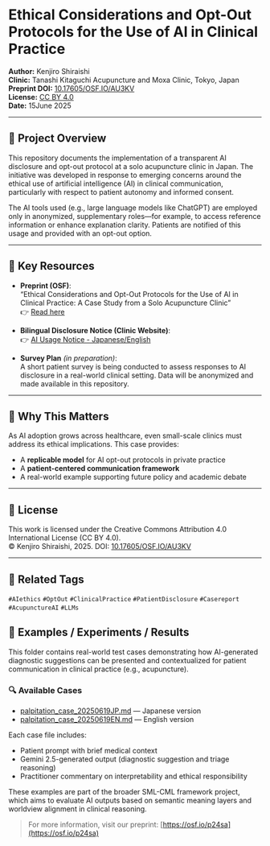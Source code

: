 # Ethical Considerations and Opt-Out Protocols for the Use of AI in Clinical Practice

**Author:** Kenjiro Shiraishi  
**Clinic:** Tanashi Kitaguchi Acupuncture and Moxa Clinic, Tokyo, Japan  
**Preprint DOI:** [10.17605/OSF.IO/AU3KV](https://doi.org/10.17605/OSF.IO/AU3KV)  
**License:** [CC BY 4.0](https://creativecommons.org/licenses/by/4.0/)  
**Date:** 15June 2025

---

## 📄 Project Overview

This repository documents the implementation of a transparent AI disclosure and opt-out protocol at a solo acupuncture clinic in Japan. The initiative was developed in response to emerging concerns around the ethical use of artificial intelligence (AI) in clinical communication, particularly with respect to patient autonomy and informed consent.

The AI tools used (e.g., large language models like ChatGPT) are employed only in anonymized, supplementary roles—for example, to access reference information or enhance explanation clarity. Patients are notified of this usage and provided with an opt-out option.

---

## 🧾 Key Resources

- **Preprint (OSF)**:  
  “Ethical Considerations and Opt-Out Protocols for the Use of AI in Clinical Practice: A Case Study from a Solo Acupuncture Clinic”  
  👉 [Read here](https://doi.org/10.17605/OSF.IO/AU3KV)

- **Bilingual Disclosure Notice (Clinic Website)**:  
  👉 [AI Usage Notice - Japanese/English](https://jikotiryousoudan.com/tanashi/blog/15174/)

- **Survey Plan** *(in preparation)*:  
  A short patient survey is being conducted to assess responses to AI disclosure in a real-world clinical setting. Data will be anonymized and made available in this repository.

---

## 🧠 Why This Matters

As AI adoption grows across healthcare, even small-scale clinics must address its ethical implications. This case provides:

- A **replicable model** for AI opt-out protocols in private practice  
- A **patient-centered communication framework**  
- A real-world example supporting future policy and academic debate

---

## 📜 License

This work is licensed under the Creative Commons Attribution 4.0 International License (CC BY 4.0).  
© Kenjiro Shiraishi, 2025. DOI: [10.17605/OSF.IO/AU3KV](https://doi.org/10.17605/OSF.IO/AU3KV)

---

## 🔗 Related Tags

`#AIethics` `#OptOut` `#ClinicalPractice` `#PatientDisclosure` `#Casereport` `#AcupunctureAI` `#LLMs`

## 📁 Examples / Experiments / Results

This folder contains real-world test cases demonstrating how AI-generated diagnostic suggestions can be presented and contextualized for patient communication in clinical practice (e.g., acupuncture).

### 🔍 Available Cases

- [palpitation_case_20250619JP.md](./examples/experiments/results/palpitation_case_20250619JP.md) — Japanese version  
- [palpitation_case_20250619EN.md](./examples/experiments/results/palpitation_case_20250619EN.md) — English version  

Each case file includes:

- Patient prompt with brief medical context  
- Gemini 2.5-generated output (diagnostic suggestion and triage reasoning)  
- Practitioner commentary on interpretability and ethical responsibility  

These examples are part of the broader SML-CML framework project, which aims to evaluate AI outputs based on semantic meaning layers and worldview alignment in clinical reasoning.

> For more information, visit our preprint: [https://osf.io/p24sa](https://osf.io/p24sa)


